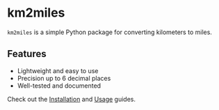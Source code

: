 # km2miles

`km2miles` is a simple Python package for converting kilometers to miles.

## Features
- Lightweight and easy to use
- Precision up to 6 decimal places
- Well-tested and documented

Check out the [Installation](installation.md) and [Usage](usage.md) guides.

